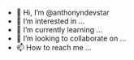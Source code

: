 - 👋 Hi, I’m @anthonyndevstar
- 👀 I’m interested in ...
- 🌱 I’m currently learning ...
- 💞️ I’m looking to collaborate on ...
- 📫 How to reach me ...

<!---
anthonyndevstar/anthonyndevstar is a ✨ special ✨ repository because its `README.md` (this file) appears on your GitHub profile.
You can click the Preview link to take a look at your changes.
--->
